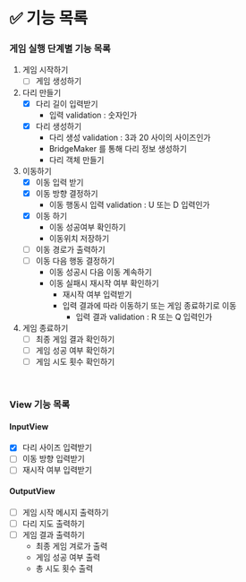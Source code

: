 # ✅ 기능 목록

### 게임 실행 단계별 기능 목록

1. 게임 시작하기
   - [ ] 게임 생성하기
2. 다리 만들기
   - [x] 다리 길이 입력받기
      - 입력 validation : 숫자인가
   - [x] 다리 생성하기
      - 다리 생성 validation : 3과 20 사이의 사이즈인가
      - BridgeMaker 를 통해 다리 정보 생성하기
      - 다리 객체 만들기
3. 이동하기
   - [x] 이동 입력 받기 
   - [x] 이동 방향 결정하기
      - 이동 행동시 입력 validation : U 또는 D 입력인가
   - [x] 이동 하기
      - 이동 성공여부 확인하기
      - 이동위치 저장하기
   - [ ] 이동 경로가 출력하기
   - [ ] 이동 다음 행동 결정하기
      - 이동 성공시 다음 이동 계속하기
      - 이동 실패시 재시작 여부 확인하기
         - 재시작 여부 입력받기
         - 입력 결과에 따라 이동하기 또는 게임 종료하기로 이동
            - 입력 결과 validation : R 또는 Q 입력인가
4. 게임 종료하기
   - [ ] 최종 게임 결과 확인하기
   - [ ] 게임 성공 여부 확인하기
   - [ ] 게임 시도 횟수 확인하기

<br>

### View 기능 목록

#### InputView

- [x] 다리 사이즈 입력받기
- [ ] 이동 방향 입력받기
- [ ] 재시작 여부 입력받기

#### OutputView

- [ ] 게임 시작 메시지 출력하기
- [ ] 다리 지도 출력하기
- [ ] 게임 결과 출력하기
  - 최종 게임 겨로가 출력
  - 게임 성공 여부 출력
  - 총 시도 횟수 출력